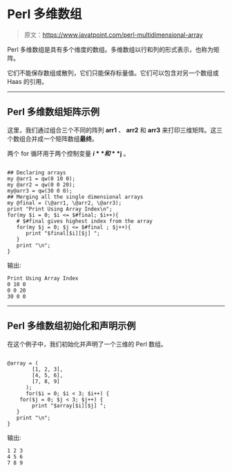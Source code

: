 # Perl 多维数组

> 原文：<https://www.javatpoint.com/perl-multidimensional-array>

Perl 多维数组是具有多个维度的数组。多维数组以行和列的形式表示，也称为矩阵。

它们不能保存数组或散列，它们只能保存标量值。它们可以包含对另一个数组或 Haas 的引用。

* * *

## Perl 多维数组矩阵示例

这里，我们通过组合三个不同的阵列 **arr1** 、 **arr2** 和 **arr3** 来打印三维矩阵。这三个数组合并成一个矩阵数组**最终**。

两个 for 循环用于两个控制变量 **$i** 和 **$j** 。

```

## Declaring arrays
my @arr1 = qw(0 10 0);
my @arr2 = qw(0 0 20);
my@arr3 = qw(30 0 0);
## Merging all the single dimensional arrays
my @final = (\@arr1, \@arr2, \@arr3);
print "Print Using Array Index\n";
for(my $i = 0; $i <= $#final; $i++){
   # $#final gives highest index from the array
   for(my $j = 0; $j <= $#final ; $j++){
      print "$final[$i][$j] ";
   }
   print "\n";
}

```

输出:

```
Print Using Array Index
0 10 0
0 0 20 
30 0 0

```

* * *

## Perl 多维数组初始化和声明示例

在这个例子中，我们初始化并声明了一个三维的 Perl 数组。

```

@array = (
        [1, 2, 3],
        [4, 5, 6],
        [7, 8, 9]
      );
      for($i = 0; $i < 3; $i++) {
    for($j = 0; $j < 3; $j++) {
        print "$array[$i][$j] ";
   }
   print "\n";
}

```

输出:

```
1 2 3
4 5 6 
7 8 9

```